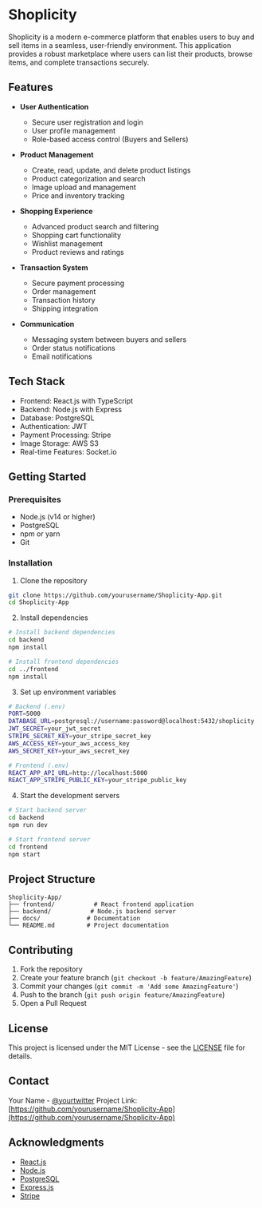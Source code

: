 # Shoplicity

Shoplicity is a modern e-commerce platform that enables users to buy and sell items in a seamless, user-friendly environment. This application provides a robust marketplace where users can list their products, browse items, and complete transactions securely.

## Features

- **User Authentication**
  - Secure user registration and login
  - User profile management
  - Role-based access control (Buyers and Sellers)

- **Product Management**
  - Create, read, update, and delete product listings
  - Product categorization and search
  - Image upload and management
  - Price and inventory tracking

- **Shopping Experience**
  - Advanced product search and filtering
  - Shopping cart functionality
  - Wishlist management
  - Product reviews and ratings

- **Transaction System**
  - Secure payment processing
  - Order management
  - Transaction history
  - Shipping integration

- **Communication**
  - Messaging system between buyers and sellers
  - Order status notifications
  - Email notifications

## Tech Stack

- Frontend: React.js with TypeScript
- Backend: Node.js with Express
- Database: PostgreSQL
- Authentication: JWT
- Payment Processing: Stripe
- Image Storage: AWS S3
- Real-time Features: Socket.io

## Getting Started

### Prerequisites

- Node.js (v14 or higher)
- PostgreSQL
- npm or yarn
- Git

### Installation

1. Clone the repository
```bash
git clone https://github.com/yourusername/Shoplicity-App.git
cd Shoplicity-App
```

2. Install dependencies
```bash
# Install backend dependencies
cd backend
npm install

# Install frontend dependencies
cd ../frontend
npm install
```

3. Set up environment variables
```bash
# Backend (.env)
PORT=5000
DATABASE_URL=postgresql://username:password@localhost:5432/shoplicity
JWT_SECRET=your_jwt_secret
STRIPE_SECRET_KEY=your_stripe_secret_key
AWS_ACCESS_KEY=your_aws_access_key
AWS_SECRET_KEY=your_aws_secret_key

# Frontend (.env)
REACT_APP_API_URL=http://localhost:5000
REACT_APP_STRIPE_PUBLIC_KEY=your_stripe_public_key
```

4. Start the development servers
```bash
# Start backend server
cd backend
npm run dev

# Start frontend server
cd frontend
npm start
```

## Project Structure

```
Shoplicity-App/
├── frontend/           # React frontend application
├── backend/           # Node.js backend server
├── docs/             # Documentation
└── README.md         # Project documentation
```

## Contributing

1. Fork the repository
2. Create your feature branch (`git checkout -b feature/AmazingFeature`)
3. Commit your changes (`git commit -m 'Add some AmazingFeature'`)
4. Push to the branch (`git push origin feature/AmazingFeature`)
5. Open a Pull Request

## License

This project is licensed under the MIT License - see the [LICENSE](LICENSE) file for details.

## Contact

Your Name - [@yourtwitter](https://twitter.com/yourtwitter)
Project Link: [https://github.com/yourusername/Shoplicity-App](https://github.com/yourusername/Shoplicity-App)

## Acknowledgments

- [React.js](https://reactjs.org/)
- [Node.js](https://nodejs.org/)
- [PostgreSQL](https://www.postgresql.org/)
- [Express.js](https://expressjs.com/)
- [Stripe](https://stripe.com/) 